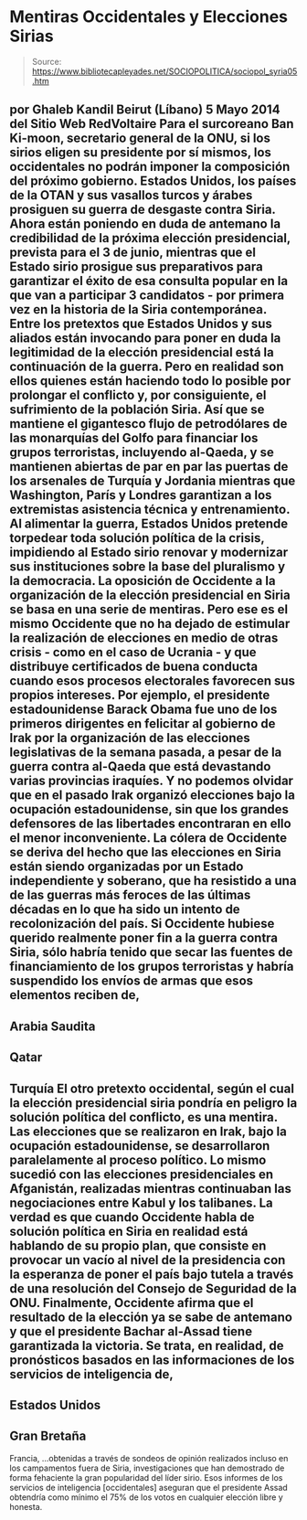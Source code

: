 # Mentiras Occidentales y Elecciones Sirias

> Source: https://www.bibliotecapleyades.net/SOCIOPOLITICA/sociopol_syria05.htm

por Ghaleb Kandil
Beirut (Líbano)
5 Mayo 2014
del Sitio Web
RedVoltaire
Para el surcoreano Ban
Ki-moon,
secretario general de
la
ONU,
si los sirios eligen su
presidente por sí mismos,
los occidentales no podrán
imponer
la composición del próximo
gobierno.
Estados Unidos, los países de la OTAN y sus vasallos turcos y árabes
prosiguen su guerra de desgaste contra Siria.
Ahora están poniendo en duda de antemano la
credibilidad de la próxima elección presidencial, prevista para el 3 de
junio, mientras que el Estado sirio prosigue sus preparativos para
garantizar el éxito de esa consulta popular en la que van a participar 3
candidatos - por primera vez en la historia de la Siria contemporánea.
Entre los pretextos que Estados Unidos y sus aliados están invocando para
poner en duda la legitimidad de la elección presidencial está la
continuación de la guerra. Pero en realidad son ellos quienes están haciendo
todo lo posible por prolongar el conflicto y, por consiguiente, el
sufrimiento de la población Siria.
Así que se mantiene el gigantesco flujo de
petrodólares de las monarquías del Golfo para financiar los grupos
terroristas, incluyendo al-Qaeda, y se mantienen abiertas de par en par las
puertas de los arsenales de Turquía y Jordania mientras que Washington,
París y Londres garantizan a los extremistas asistencia técnica y
entrenamiento.
Al alimentar la guerra, Estados Unidos pretende torpedear toda solución
política de la crisis, impidiendo al Estado sirio renovar y modernizar sus
instituciones sobre la base del pluralismo y la democracia.
La oposición de Occidente a la organización de la elección presidencial en
Siria se basa en una serie de mentiras.
Pero ese es el mismo Occidente que no ha dejado
de estimular la realización de elecciones en medio de otras crisis - como en
el caso de Ucrania - y que distribuye certificados de buena conducta cuando
esos procesos electorales favorecen sus propios intereses.
Por ejemplo, el presidente estadounidense
Barack
Obama fue uno de los primeros dirigentes en felicitar al
gobierno de Irak por la organización de las elecciones legislativas de la
semana pasada, a pesar de la guerra contra al-Qaeda que está devastando
varias provincias iraquíes.
Y no podemos olvidar que en el pasado Irak
organizó elecciones bajo la ocupación estadounidense, sin que los grandes
defensores de las libertades encontraran en ello el menor inconveniente.
La cólera de Occidente se deriva del hecho que las elecciones en Siria están
siendo organizadas por un Estado independiente y soberano, que ha resistido
a una de las guerras más feroces de las últimas décadas en lo que ha sido
un intento de recolonización del país.
Si Occidente hubiese querido realmente poner fin
a la guerra contra Siria, sólo habría tenido que secar las fuentes de
financiamiento de los grupos terroristas y habría suspendido los envíos de
armas que esos elementos reciben de,
-
Arabia Saudita
-
Qatar
-
Turquía
El otro pretexto occidental, según el cual la
elección presidencial siria pondría en peligro la solución política del
conflicto, es una mentira.
Las elecciones que se realizaron en Irak, bajo
la ocupación estadounidense, se desarrollaron paralelamente al proceso
político. Lo mismo sucedió con las elecciones presidenciales en Afganistán,
realizadas mientras continuaban las negociaciones entre Kabul y los
talibanes.
La verdad es que cuando Occidente habla de solución política en Siria en
realidad está hablando de su propio plan, que consiste en provocar un vacío
al nivel de la presidencia con la esperanza de poner el país bajo tutela a
través de una resolución del Consejo de Seguridad de
la
ONU.
Finalmente, Occidente afirma que el resultado de la elección ya se sabe de
antemano y que el presidente Bachar al-Assad tiene garantizada la
victoria.
Se trata, en realidad, de pronósticos basados en
las informaciones de los servicios de inteligencia de,
-
Estados Unidos
-
Gran Bretaña
-
Francia,
...obtenidas a través de sondeos de opinión
realizados incluso en los campamentos fuera de Siria, investigaciones que
han demostrado de forma fehaciente la gran popularidad del líder sirio.
Esos informes de los servicios de inteligencia [occidentales] aseguran que
el presidente Assad obtendría como mínimo el 75% de los votos en cualquier
elección libre y honesta.
